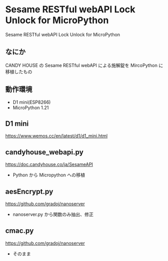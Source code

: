 # Sesame RESTful webAPI Lock Unlock for MicroPython
Sesame RESTful webAPI Lock Unlock for MicroPython

## なにか
CANDY HOUSE の Sesame RESTful webAPI による施解錠を MircoPython に移植したもの

## 動作環境
* D1 mini(ESP8266)
* MicroPython 1.21

## D1 mini
https://www.wemos.cc/en/latest/d1/d1_mini.html

## candyhouse_webapi.py
https://doc.candyhouse.co/ja/SesameAPI
* Python から Micropython への移植

## aesEncrypt.py
https://github.com/gradoj/nanoserver
* nanoserver.py から関数のみ抽出、修正

## cmac.py
https://github.com/gradoj/nanoserver
* そのまま
